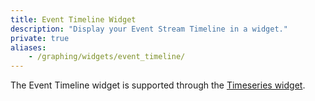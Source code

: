 ```yaml
---
title: Event Timeline Widget
description: "Display your Event Stream Timeline in a widget."
private: true
aliases:
    - /graphing/widgets/event_timeline/
---
```


<div class="alert alert-warning">The Event Timeline widget is supported through the <a href="https://docs.datadoghq.com/dashboards/widgets/timeseries/">Timeseries widget</a>.</div>
